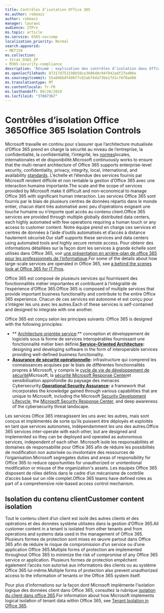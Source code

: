 ```yaml
---
title: Contrôles d’isolation Office 365
ms.author: robmazz
author: robmazz
manager: laurawi
audience: ITPro
ms.topic: article
ms.service: O365-seccomp
localization_priority: Normal
search.appverid:
- MET150
ms.collection:
- Strat_O365_IP
- M365-security-compliance
description: 'Résumé : explication des contrôles d’isolation dans Office 365.'
ms.openlocfilehash: 87317d753198b50ce360640c94f042adf27ed06e
ms.sourcegitcommit: 55a046bdf49bf7c62ab74da73be1fd1cf6f0ad86
ms.translationtype: MT
ms.contentlocale: fr-FR
ms.lasthandoff: 09/20/2019
ms.locfileid: "37067367"
---
```

# <a name="office-365-isolation-controls"></a><span data-ttu-id="ddac9-103">Contrôles d’isolation Office 365</span><span class="sxs-lookup"><span data-stu-id="ddac9-103">Office 365 Isolation Controls</span></span> 

<span data-ttu-id="ddac9-104">Microsoft travaille en continu pour s’assurer que l’architecture mutualisée d’Office 365 prend en charge la sécurité au niveau de l’entreprise, la confidentialité, la confidentialité, l’intégrité, les [normes](https://www.microsoft.com/TrustCenter/Compliance?service=Office#Icons)locales, internationales et de disponibilité.</span><span class="sxs-lookup"><span data-stu-id="ddac9-104">Microsoft continuously works to ensure that the multi-tenant architecture of Office 365 supports enterprise-level security, confidentiality, privacy, integrity, local, international, and availability [standards](https://www.microsoft.com/TrustCenter/Compliance?service=Office#Icons).</span></span> <span data-ttu-id="ddac9-105">L’échelle et l’étendue des services fournis par Microsoft rendent difficile et non rentable la gestion d’Office 365 avec une interaction humaine importante.</span><span class="sxs-lookup"><span data-stu-id="ddac9-105">The scale and the scope of services provided by Microsoft make it difficult and non-economical to manage Office 365 with significant human interaction.</span></span> <span data-ttu-id="ddac9-106">Les services Office 365 sont fournis par le biais de plusieurs centres de données répartis dans le monde entier, chacun étant très automatisé avec peu d’opérations exigeant une touche humaine ou n’importe quel accès au contenu client.</span><span class="sxs-lookup"><span data-stu-id="ddac9-106">Office 365 services are provided through multiple globally distributed data centers, each highly automated with few operations requiring a human touch or any access to customer content.</span></span> <span data-ttu-id="ddac9-107">Notre équipe prend en charge ces services et centres de données à l’aide d’outils automatisés et d’accès à distance hautement sécurisé.</span><span class="sxs-lookup"><span data-stu-id="ddac9-107">Our staff supports these services and data centers using automated tools and highly secure remote access.</span></span> <span data-ttu-id="ddac9-108">Pour obtenir des informations détaillées sur la façon dont les services à grande échelle sont utilisés dans Office 365, voir [une présentation en arrière-plan de office 365 pour les professionnels de l’informatique](https://channel9.msdn.com/Events/SharePoint-Conference/2014/SPC202).</span><span class="sxs-lookup"><span data-stu-id="ddac9-108">For some of the details about how large-scale services are operated in Office 365, see [a behind the scenes look at Office 365 for IT Pros](https://channel9.msdn.com/Events/SharePoint-Conference/2014/SPC202).</span></span>

<span data-ttu-id="ddac9-109">Office 365 est composé de plusieurs services qui fournissent des fonctionnalités métier importantes et contribuent à l’intégralité de l’expérience d’Office 365.</span><span class="sxs-lookup"><span data-stu-id="ddac9-109">Office 365 is composed of multiple services that provide important business functionality and contribute to the entire Office 365 experience.</span></span> <span data-ttu-id="ddac9-110">Chacun de ces services est autonome et est conçu pour s’intégrer les uns avec les autres.</span><span class="sxs-lookup"><span data-stu-id="ddac9-110">Each of these services is self-contained and designed to integrate with one another.</span></span>

<span data-ttu-id="ddac9-111">Office 365 est conçu selon les principes suivants :</span><span class="sxs-lookup"><span data-stu-id="ddac9-111">Office 365 is designed with the following principles:</span></span>

 - <span data-ttu-id="ddac9-112">\*\* [Architecture orientée service](https://msdn.microsoft.com/library/aa480021.aspx):\*\* conception et développement de logiciels sous la forme de services interopérables fournissant une fonctionnalité métier bien définie.</span><span class="sxs-lookup"><span data-stu-id="ddac9-112">**[Service-Oriented Architecture](https://msdn.microsoft.com/library/aa480021.aspx):** designing and developing software in the form of interoperable services providing well-defined business functionality.</span></span>
 - <span data-ttu-id="ddac9-113">**[Assurance de sécurité opérationnelle](http://www.microsoft.com/download/details.aspx?id=40872):** infrastructure qui comprend les connaissances acquises par le biais de différentes fonctionnalités propres à Microsoft, y compris le [cycle de vie de développement de sécurité](https://www.microsoft.com/sdl/default.aspx)Microsoft, la [sécurité Microsoft Response Center](https://technet.microsoft.com/library/dn440717.aspx)et sensibilisation approfondie du paysage des menaces Cybersecurity.</span><span class="sxs-lookup"><span data-stu-id="ddac9-113">**[Operational Security Assurance](http://www.microsoft.com/download/details.aspx?id=40872):** a framework that incorporates the knowledge gained through various capabilities that are unique to Microsoft, including the Microsoft [Security Development Lifecycle](https://www.microsoft.com/sdl/default.aspx), the [Microsoft Security Response Center](https://technet.microsoft.com/library/dn440717.aspx), and deep awareness of the cybersecurity threat landscape.</span></span>

<span data-ttu-id="ddac9-114">Les services Office 365 interagissent les uns avec les autres, mais sont conçus et implémentés de sorte qu’ils puissent être déployés et exploités en tant que services autonomes, indépendamment les uns des autres.</span><span class="sxs-lookup"><span data-stu-id="ddac9-114">Office 365 services inter-operate with each other, but are designed and implemented so they can be deployed and operated as autonomous services, independent of each other.</span></span> <span data-ttu-id="ddac9-115">Microsoft isole les responsabilités et domaines de responsabilité pour Office 365 afin de réduire les possibilités de modification non autorisée ou involontaire des ressources de l’organisation.</span><span class="sxs-lookup"><span data-stu-id="ddac9-115">Microsoft segregates duties and areas of responsibility for Office 365 to reduce opportunities for unauthorized or unintentional modification or misuse of the organization's assets.</span></span> <span data-ttu-id="ddac9-116">Les équipes Office 365 disposent de rôles définis dans le cadre d’un mécanisme de contrôle d’accès basé sur un rôle complet.</span><span class="sxs-lookup"><span data-stu-id="ddac9-116">Office 365 teams have defined roles as part of a comprehensive role-based access control mechanism.</span></span>

## <a name="customer-content-isolation"></a><span data-ttu-id="ddac9-117">Isolation du contenu client</span><span class="sxs-lookup"><span data-stu-id="ddac9-117">Customer content isolation</span></span>

<span data-ttu-id="ddac9-118">Tout le contenu client d’un client est isolé des autres clients et des opérations et des données système utilisées dans la gestion d’Office 365.</span><span class="sxs-lookup"><span data-stu-id="ddac9-118">All customer content in a tenant is isolated from other tenants and from operations and systems data used in the management of Office 365.</span></span> <span data-ttu-id="ddac9-119">Plusieurs formes de protection sont mises en œuvre partout dans Office 365 afin de réduire le risque de compromission d’un service ou d’une application Office 365.</span><span class="sxs-lookup"><span data-stu-id="ddac9-119">Multiple forms of protection are implemented throughout Office 365 to minimize the risk of compromise of any Office 365 service or application.</span></span> <span data-ttu-id="ddac9-120">Plusieurs formes de protection empêchent également l’accès non autorisé aux informations des clients ou au système Office 365 lui-même.</span><span class="sxs-lookup"><span data-stu-id="ddac9-120">Multiple forms of protection also prevent unauthorized access to the information of tenants or the Office 365 system itself.</span></span>

<span data-ttu-id="ddac9-121">Pour plus d’informations sur la façon dont Microsoft implémente l’isolation logique des données client dans Office 365, consultez la rubrique [isolation du client dans office 365](office-365-tenant-isolation-overview.md).</span><span class="sxs-lookup"><span data-stu-id="ddac9-121">For information about how Microsoft implements logical isolation of tenant data within Office 365, see [Tenant Isolation in Office 365](office-365-tenant-isolation-overview.md).</span></span>
